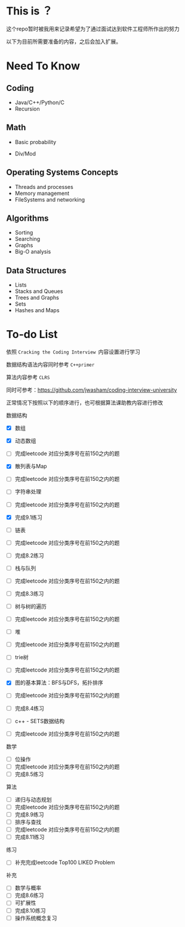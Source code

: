 # This is ？

这个repo暂时被我用来记录希望为了通过面试达到软件工程师所作出的努力

以下为目前所需要准备的内容，之后会加入扩展。

# Need To Know

## Coding

- Java/C++/Python/C
- Recursion

## Math

- Basic probability

- Div/Mod

## Operating Systems Concepts

- Threads and processes
- Memory management
- FileSystems and networking

## Algorithms

- Sorting
- Searching
- Graphs
- Big-O analysis

## Data Structures

- Lists
- Stacks and Queues
- Trees and Graphs
- Sets
- Hashes and Maps

# To-do List

依照 `Cracking the Coding Interview `内容设置进行学习

数据结构语法内容同时参考 `C++primer`

算法内容参考 `CLRS`

同时可参考：https://github.com/jwasham/coding-interview-university

正常情况下按照以下的顺序进行，也可根据算法课助教内容进行修改

数据结构

- [x] 数组
- [x] 动态数组
- [ ] 完成leetcode  对应分类序号在前150之内的题

- [x] 散列表与Map
- [ ] 完成leetcode  对应分类序号在前150之内的题
- [ ] 字符串处理
- [ ] 完成leetcode  对应分类序号在前150之内的题
- [x] 完成9.1练习
- [ ] 链表
- [ ] 完成leetcode  对应分类序号在前150之内的题
- [ ] 完成8.2练习
- [ ] 栈与队列
- [ ] 完成leetcode  对应分类序号在前150之内的题
- [ ] 完成8.3练习
- [ ] 树与树的遍历
- [ ] 完成leetcode  对应分类序号在前150之内的题
- [ ] 堆
- [ ] 完成leetcode 对应分类序号在前150之内的题
- [ ] trie树
- [ ] 完成leetcode  对应分类序号在前150之内的题
- [x] 图的基本算法：BFS与DFS，拓扑排序
- [ ] 完成leetcode 对应分类序号在前150之内的题
- [ ] 完成8.4练习
- [ ] c++ - SETS数据结构
- [ ] 完成leetcode  对应分类序号在前150之内的题

数学

- [ ] 位操作
- [ ] 完成leetcode  对应分类序号在前150之内的题
- [ ] 完成8.5练习

算法

- [ ] 递归与动态规划
- [ ] 完成leetcode  对应分类序号在前150之内的题
- [ ] 完成8.9练习
- [ ] 排序与查找
- [ ] 完成leetcode  对应分类序号在前150之内的题
- [ ] 完成8.11练习

练习

- [ ] 补充完成leetcode Top100 LIKED Problem

补充

- [ ] 数学与概率
- [ ] 完成8.6练习
- [ ] 可扩展性
- [ ] 完成8.10练习
- [ ] 操作系统概念复习